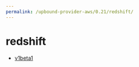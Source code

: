 ```yaml
---
permalink: /upbound-provider-aws/0.21/redshift/
---
```


# redshift



* [v1beta1](v1beta1/index.md)